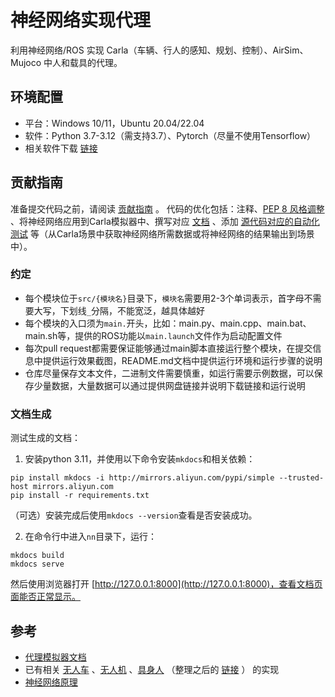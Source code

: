 # 神经网络实现代理

利用神经网络/ROS 实现 Carla（车辆、行人的感知、规划、控制）、AirSim、Mujoco 中人和载具的代理。

## 环境配置

* 平台：Windows 10/11，Ubuntu 20.04/22.04
* 软件：Python 3.7-3.12（需支持3.7）、Pytorch（尽量不使用Tensorflow）
* 相关软件下载 [链接](https://pan.baidu.com/s/1IFhCd8X9lI24oeYQm5-Edw?pwd=hutb)


## 贡献指南

准备提交代码之前，请阅读 [贡献指南](https://github.com/OpenHUTB/.github/blob/master/CONTRIBUTING.md) 。
代码的优化包括：注释、[PEP 8 风格调整](https://peps.pythonlang.cn/pep-0008/) 、将神经网络应用到Carla模拟器中、撰写对应 [文档](https://openhutb.github.io/nn/) 、添加 [源代码对应的自动化测试](https://docs.github.com/zh/actions/use-cases-and-examples/building-and-testing/building-and-testing-python) 等（从Carla场景中获取神经网络所需数据或将神经网络的结果输出到场景中）。

### 约定

* 每个模块位于`src/{模块名}`目录下，`模块名`需要用2-3个单词表示，首字母不需要大写，下划线`_`分隔，不能宽泛，越具体越好
* 每个模块的入口须为`main.`开头，比如：main.py、main.cpp、main.bat、main.sh等，提供的ROS功能以`main.launch`文件作为启动配置文件
* 每次pull request都需要保证能够通过main脚本直接运行整个模块，在提交信息中提供运行效果截图，README.md文档中提供运行环境和运行步骤的说明
* 仓库尽量保存文本文件，二进制文件需要慎重，如运行需要示例数据，可以保存少量数据，大量数据可以通过提供网盘链接并说明下载链接和运行说明


### 文档生成

测试生成的文档：
1. 安装python 3.11，并使用以下命令安装`mkdocs`和相关依赖：
```shell
pip install mkdocs -i http://mirrors.aliyun.com/pypi/simple --trusted-host mirrors.aliyun.com
pip install -r requirements.txt
```
（可选）安装完成后使用`mkdocs --version`查看是否安装成功。

2. 在命令行中进入`nn`目录下，运行：
```shell
mkdocs build
mkdocs serve
```
然后使用浏览器打开 [http://127.0.0.1:8000](http://127.0.0.1:8000)，查看文档页面能否正常显示。

## 参考

* [代理模拟器文档](https://openhutb.github.io)
* 已有相关 [无人车](https://openhutb.github.io/doc/used_by/) 、[无人机](https://openhutb.github.io/air_doc/third/used_by/) 、[具身人](https://github.com/google-deepmind/mujoco/network/dependents) （整理之后的 [链接](https://openhutb.github.io/doc/pedestrian/humanoid/) ） 的实现
* [神经网络原理](https://github.com/OpenHUTB/neuro)


